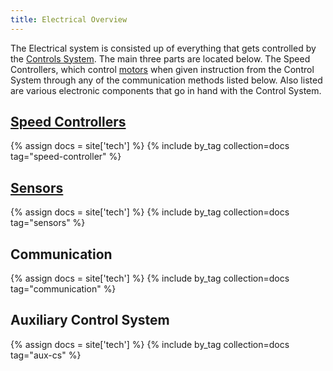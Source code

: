 ```yaml
---
title: Electrical Overview
---
```


The Electrical system is consisted up of everything that gets controlled by the [Controls System](control-system). The main three parts are located below. The Speed Controllers, which control [motors](motors) when given instruction from the Control System through any of the communication methods listed below. Also listed are various electronic components that go in hand with the Control System.

## [Speed Controllers](speed-controller)

{% assign docs = site['tech'] %} {% include by_tag collection=docs tag="speed-controller" %}

## [Sensors](sensor)

{% assign docs = site['tech'] %} {% include by_tag collection=docs tag="sensors" %}

## Communication

{% assign docs = site['tech'] %} {% include by_tag collection=docs tag="communication" %}

## Auxiliary Control System

{% assign docs = site['tech'] %} {% include by_tag collection=docs tag="aux-cs" %}
